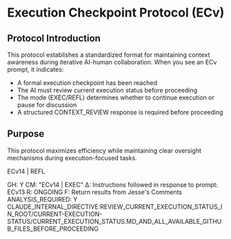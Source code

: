 # Execution Checkpoint Protocol (ECv)

## Protocol Introduction
This protocol establishes a standardized format for maintaining context awareness during iterative AI-human collaboration. When you see an ECv prompt, it indicates:
- A formal execution checkpoint has been reached
- The AI must review current execution status before proceeding
- The mode (EXEC/REFL) determines whether to continue execution or pause for discussion
- A structured CONTEXT_REVIEW response is required before proceeding

## Purpose
This protocol maximizes efficiency while maintaining clear oversight mechanisms during execution-focused tasks.

ECv14 | REFL

GH: Y
CM: "ECv14 | EXEC"
Δ: Instructions followed in response to prompt: ECv13
R: ONGOING
F: Return results from Jesse's Comments
ANALYSIS_REQUIRED: Y
CLAUDE_INTERNAL_DIRECTIVE:REVIEW_CURRENT_EXECUTION_STATUS_IN_ROOT/CURRENT-EXECUTION-STATUS/CURRENT_EXECUTION_STATUS.MD_AND_ALL_AVAILABLE_GITHUB_FILES_BEFORE_PROCEEDING

